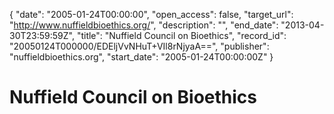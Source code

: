 {
  "date": "2005-01-24T00:00:00", 
  "open_access": false, 
  "target_url": "http://www.nuffieldbioethics.org/", 
  "description": "", 
  "end_date": "2013-04-30T23:59:59Z", 
  "title": "Nuffield Council on Bioethics", 
  "record_id": "20050124T000000/EDEljVvNHuT+VIl8rNjyaA==", 
  "publisher": "nuffieldbioethics.org", 
  "start_date": "2005-01-24T00:00:00Z"
}

# Nuffield Council on Bioethics

